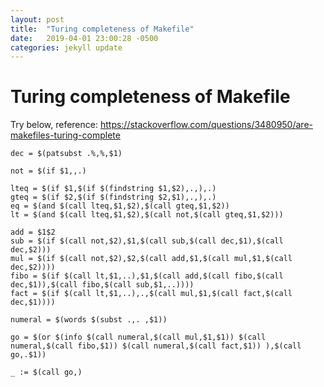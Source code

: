 ```yaml
---
layout: post
title:  "Turing completeness of Makefile"
date:   2019-04-01 23:00:28 -0500
categories: jekyll update
---
```


# Turing completeness of Makefile 

Try below, reference: https://stackoverflow.com/questions/3480950/are-makefiles-turing-complete
```
dec = $(patsubst .%,%,$1)

not = $(if $1,,.)

lteq = $(if $1,$(if $(findstring $1,$2),.,),.)
gteq = $(if $2,$(if $(findstring $2,$1),.,),.)
eq = $(and $(call lteq,$1,$2),$(call gteq,$1,$2))
lt = $(and $(call lteq,$1,$2),$(call not,$(call gteq,$1,$2)))

add = $1$2
sub = $(if $(call not,$2),$1,$(call sub,$(call dec,$1),$(call dec,$2)))
mul = $(if $(call not,$2),$2,$(call add,$1,$(call mul,$1,$(call dec,$2))))
fibo = $(if $(call lt,$1,..),$1,$(call add,$(call fibo,$(call dec,$1)),$(call fibo,$(call sub,$1,..))))
fact = $(if $(call lt,$1,..),.,$(call mul,$1,$(call fact,$(call dec,$1))))

numeral = $(words $(subst .,. ,$1))

go = $(or $(info $(call numeral,$(call mul,$1,$1)) $(call numeral,$(call fibo,$1)) $(call numeral,$(call fact,$1)) ),$(call go,.$1))

_ := $(call go,)
```
